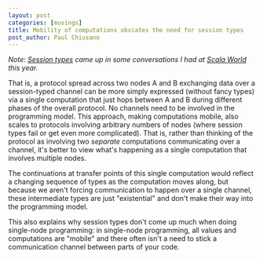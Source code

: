 ```yaml
---
layout: post
categories: [musings]
title: Mobility of computations obviates the need for session types
post_author: Paul Chiusano
---
```


_Note: [Session types](http://www.di.unito.it/~dezani/papers/sto.pdf) came up in some conversations I had at [Scala World](http://scala.world) this year._

That is, a protocol spread across two nodes A and B exchanging data over a session-typed channel can be more simply expressed (without fancy types) via a single computation that just hops between A and B during different phases of the overall protocol. No channels need to be involved in the programming model. This approach, making computations mobile, also scales to protocols involving arbitrary numbers of nodes (where session types fail or get even more complicated). That is, rather than thinking of the protocol as involving two _separate_ computations communicating over a channel, it's better to view what's happening as a single computation that involves multiple nodes.

The continuations at transfer points of this single computation would reflect a changing sequence of types as the computation moves along, but because we aren't forcing communication to happen over a single channel, these intermediate types are just "existential" and don't make their way into the programming model.

This also explains why session types don't come up much when doing single-node programming: in single-node programming, all values and computations are "mobile" and there often isn't a need to stick a communication channel between parts of your code.
